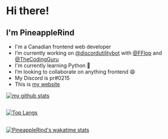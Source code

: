 # Hi there! 
## I'm PineappleRind

- I'm a Canadian frontend web developer
- I’m currently working on [@discordutilitybot](https://github.com/discordutilitybot/utilitybot) with [@FFlop](https://github.com/fflop) and [@TheCodingGuru](https://github.com/thecodingguru)
- I'm currently learning Python 🐍
- I’m looking to collaborate on anything frontend 😄
- My Discord is pr#0215
- This is [my website](https://pineapplerind.github.io)

[![my github stats](https://github-readme-stats.vercel.app/api?username=pineapplerind&count_private=true&include_all_commits=true&theme=gradient)](https://github.com/pineapplerind)
##
[![Top Langs](https://github-readme-stats.vercel.app/api/top-langs/?username=pineapplerind&show_icons=true&theme=gradient)](https://github.com/pineapplerind)
##
[![PineappleRind's wakatime stats](https://github-readme-stats.vercel.app/api/wakatime?username=pineapplerind&theme=gradient)](https://github.com/pineapplerind)
